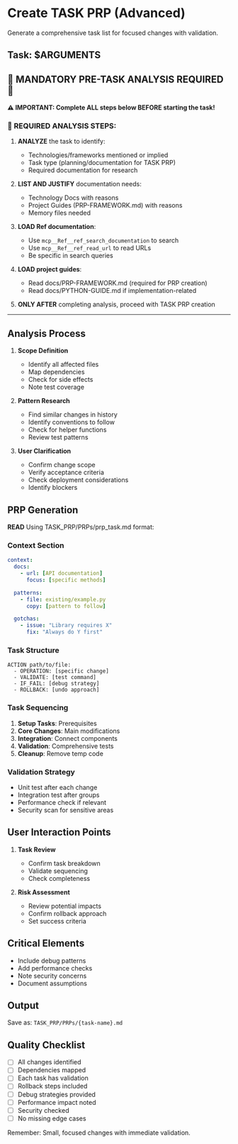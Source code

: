 # Create TASK PRP (Advanced)

Generate a comprehensive task list for focused changes with validation.

## Task: $ARGUMENTS

## 🚨 MANDATORY PRE-TASK ANALYSIS REQUIRED 🚨

**⚠️ IMPORTANT: Complete ALL steps below BEFORE starting the task!**

### 📌 REQUIRED ANALYSIS STEPS:

1. **ANALYZE** the task to identify:
   - Technologies/frameworks mentioned or implied
   - Task type (planning/documentation for TASK PRP)
   - Required documentation for research

2. **LIST AND JUSTIFY** documentation needs:
   - Technology Docs with reasons
   - Project Guides (PRP-FRAMEWORK.md) with reasons
   - Memory files needed

3. **LOAD Ref documentation**:
   - Use `mcp__Ref__ref_search_documentation` to search
   - Use `mcp__Ref__ref_read_url` to read URLs
   - Be specific in search queries

4. **LOAD project guides**:
   - Read docs/PRP-FRAMEWORK.md (required for PRP creation)
   - Read docs/PYTHON-GUIDE.md if implementation-related

5. **ONLY AFTER** completing analysis, proceed with TASK PRP creation

---

## Analysis Process

1. **Scope Definition**
   - Identify all affected files
   - Map dependencies
   - Check for side effects
   - Note test coverage

2. **Pattern Research**
   - Find similar changes in history
   - Identify conventions to follow
   - Check for helper functions
   - Review test patterns

3. **User Clarification**
   - Confirm change scope
   - Verify acceptance criteria
   - Check deployment considerations
   - Identify blockers

## PRP Generation

**READ**
Using TASK_PRP/PRPs/prp_task.md format:

### Context Section

```yaml
context:
  docs:
    - url: [API documentation]
      focus: [specific methods]

  patterns:
    - file: existing/example.py
      copy: [pattern to follow]

  gotchas:
    - issue: "Library requires X"
      fix: "Always do Y first"
```

### Task Structure

```
ACTION path/to/file:
  - OPERATION: [specific change]
  - VALIDATE: [test command]
  - IF_FAIL: [debug strategy]
  - ROLLBACK: [undo approach]
```

### Task Sequencing

1. **Setup Tasks**: Prerequisites
2. **Core Changes**: Main modifications
3. **Integration**: Connect components
4. **Validation**: Comprehensive tests
5. **Cleanup**: Remove temp code

### Validation Strategy

- Unit test after each change
- Integration test after groups
- Performance check if relevant
- Security scan for sensitive areas

## User Interaction Points

1. **Task Review**
   - Confirm task breakdown
   - Validate sequencing
   - Check completeness

2. **Risk Assessment**
   - Review potential impacts
   - Confirm rollback approach
   - Set success criteria

## Critical Elements

- Include debug patterns
- Add performance checks
- Note security concerns
- Document assumptions

## Output

Save as: `TASK_PRP/PRPs/{task-name}.md`

## Quality Checklist

- [ ] All changes identified
- [ ] Dependencies mapped
- [ ] Each task has validation
- [ ] Rollback steps included
- [ ] Debug strategies provided
- [ ] Performance impact noted
- [ ] Security checked
- [ ] No missing edge cases

Remember: Small, focused changes with immediate validation.
